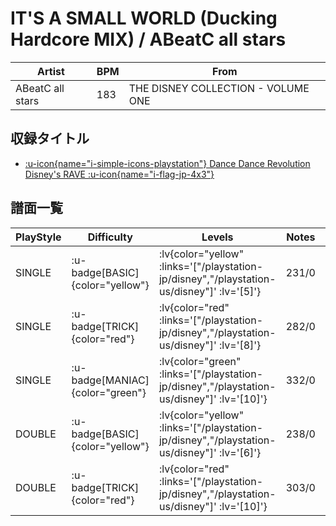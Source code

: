 # IT'S A SMALL WORLD (Ducking Hardcore MIX) / ABeatC all stars

|Artist|BPM|From|
|------|---|----|
|ABeatC all stars|183|THE DISNEY COLLECTION - VOLUME ONE|

## 収録タイトル

- [ :u-icon{name="i-simple-icons-playstation"} Dance Dance Revolution Disney's RAVE :u-icon{name="i-flag-jp-4x3"} ](/playstation-jp/disney)

## 譜面一覧

|PlayStyle|Difficulty|Levels|Notes|Movie|
|---------|----------|------|-----|-----|
|SINGLE| :u-badge[BASIC]{color="yellow"} | :lv{color="yellow" :links='["/playstation-jp/disney","/playstation-us/disney"]' :lv='[5]'} |231/0||
|SINGLE| :u-badge[TRICK]{color="red"} | :lv{color="red" :links='["/playstation-jp/disney","/playstation-us/disney"]' :lv='[8]'} |282/0||
|SINGLE| :u-badge[MANIAC]{color="green"} | :lv{color="green" :links='["/playstation-jp/disney","/playstation-us/disney"]' :lv='[10]'} |332/0||
|DOUBLE| :u-badge[BASIC]{color="yellow"} | :lv{color="yellow" :links='["/playstation-jp/disney","/playstation-us/disney"]' :lv='[6]'} |238/0||
|DOUBLE| :u-badge[TRICK]{color="red"} | :lv{color="red" :links='["/playstation-jp/disney","/playstation-us/disney"]' :lv='[10]'} |303/0||
